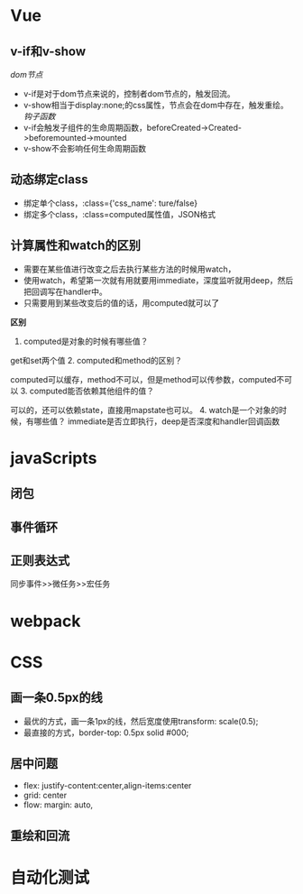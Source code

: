 # Vue

## v-if和v-show

*dom节点*
- v-if是对于dom节点来说的，控制者dom节点的，触发回流。
- v-show相当于display:none;的css属性，节点会在dom中存在，触发重绘。
*钩子函数*
- v-if会触发子组件的生命周期函数，beforeCreated->Created->beforemounted->mounted
- v-show不会影响任何生命周期函数

## 动态绑定class

- 绑定单个class，:class={'css_name': ture/false}
- 绑定多个class，:class=computed属性值，JSON格式

## 计算属性和watch的区别

- 需要在某些值进行改变之后去执行某些方法的时候用watch，
- 使用watch，希望第一次就有用就要用immediate，深度监听就用deep，然后把回调写在handler中。
- 只需要用到某些改变后的值的话，用computed就可以了

**区别**

1. computed是对象的时候有哪些值？

get和set两个值
2. computed和method的区别？

computed可以缓存，method不可以，但是method可以传参数，computed不可以
3. computed能否依赖其他组件的值？

可以的，还可以依赖state，直接用mapstate也可以。
4. watch是一个对象的时候，有哪些值？
immediate是否立即执行，deep是否深度和handler回调函数


# javaScripts

## 闭包
## 事件循环
## 正则表达式

同步事件>>微任务>>宏任务

# webpack
# CSS

## 画一条0.5px的线
- 最优的方式，画一条1px的线，然后宽度使用transform: scale(0.5);
- 最直接的方式，border-top: 0.5px solid #000;

## 居中问题

- flex: justify-content:center,align-items:center
- grid: center
- flow: margin: auto,

## 重绘和回流

# 自动化测试


